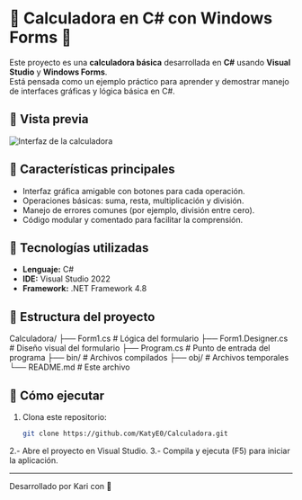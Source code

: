 # 🤍 Calculadora en C# con Windows Forms 🤍

Este proyecto es una **calculadora básica** desarrollada en **C#** usando **Visual Studio** y **Windows Forms**.  
Está pensada como un ejemplo práctico para aprender y demostrar manejo de interfaces gráficas y lógica básica en C#.

## 🤍 Vista previa

![Interfaz de la calculadora](assets/calculadora.png)

## 🤍 Características principales
- Interfaz gráfica amigable con botones para cada operación.
- Operaciones básicas: suma, resta, multiplicación y división.
- Manejo de errores comunes (por ejemplo, división entre cero).
- Código modular y comentado para facilitar la comprensión.

## 🤍 Tecnologías utilizadas
- **Lenguaje:** C#  
- **IDE:** Visual Studio 2022 
- **Framework:** .NET Framework 4.8

## 🤍 Estructura del proyecto
Calculadora/
├── Form1.cs # Lógica del formulario
├── Form1.Designer.cs # Diseño visual del formulario
├── Program.cs # Punto de entrada del programa
├── bin/ # Archivos compilados
├── obj/ # Archivos temporales
└── README.md # Este archivo

## 🤍 Cómo ejecutar
1. Clona este repositorio:
   ```bash
   git clone https://github.com/KatyE0/Calculadora.git
   ```
2.- Abre el proyecto en Visual Studio.
3.- Compila y ejecuta (F5) para iniciar la aplicación.

---
Desarrollado por Kari con 🤍
